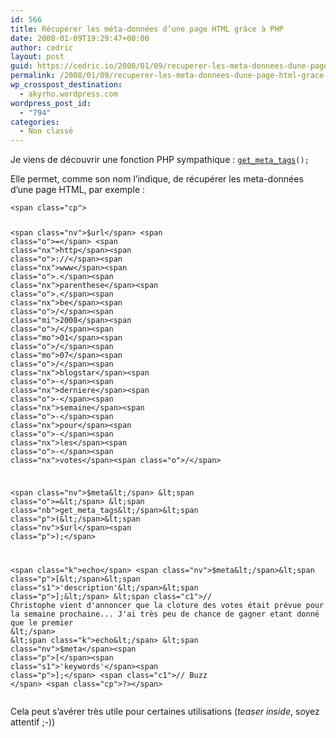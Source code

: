 ```yaml
---
id: 566
title: Récupérer les méta-données d’une page HTML grâce à PHP
date: 2008-01-09T19:29:47+00:00
author: cedric
layout: post
guid: https://cedric.io/2008/01/09/recuperer-les-meta-donnees-dune-page-html-grace-a-php.html
permalink: /2008/01/09/recuperer-les-meta-donnees-dune-page-html-grace-a-php/
wp_crosspost_destination:
  - akyrho.wordpress.com
wordpress_post_id:
  - "794"
categories:
  - Non classé
---
```

Je viens de découvrir une fonction PHP sympathique : <code class="highlighter-rouge">[get_meta_tags](http://be.php.net/manual/fr/function.get-meta-tags.php)();</code>

Elle permet, comme son nom l’indique, de récupérer les meta-données d’une page HTML, par exemple :

<div class="language-php highlighter-rouge">
  <div class="highlight">
    <pre class="highlight"><code>&lt;span class="cp"><?php</span>

&lt;span class="nv">$url&lt;/span> &lt;span class="o">=&lt;/span> &lt;span class="nx">http&lt;/span>&lt;span class="o">://&lt;/span>&lt;span class="nx">www&lt;/span>&lt;span class="o">.&lt;/span>&lt;span class="nx">parenthese&lt;/span>&lt;span class="o">.&lt;/span>&lt;span class="nx">be&lt;/span>&lt;span class="o">/&lt;/span>&lt;span class="mi">2008&lt;/span>&lt;span class="o">/&lt;/span>&lt;span class="mo">01&lt;/span>&lt;span class="o">/&lt;/span>&lt;span class="mo">07&lt;/span>&lt;span class="o">/&lt;/span>&lt;span class="nx">blogstar&lt;/span>&lt;span class="o">-&lt;/span>&lt;span class="nx">derniere&lt;/span>&lt;span class="o">-&lt;/span>&lt;span class="nx">semaine&lt;/span>&lt;span class="o">-&lt;/span>&lt;span class="nx">pour&lt;/span>&lt;span class="o">-&lt;/span>&lt;span class="nx">les&lt;/span>&lt;span class="o">-&lt;/span>&lt;span class="nx">votes&lt;/span>&lt;span class="o">/&lt;/span>

&lt;span class="nv">$meta&lt;/span> &lt;span class="o">=&lt;/span> &lt;span class="nb">get_meta_tags&lt;/span>&lt;span class="p">(&lt;/span>&lt;span class="nv">$url&lt;/span>&lt;span class="p">);&lt;/span>

&lt;span class="k">echo&lt;/span> &lt;span class="nv">$meta&lt;/span>&lt;span class="p">[&lt;/span>&lt;span class="s1">'description'&lt;/span>&lt;span class="p">];&lt;/span> &lt;span class="c1">// Christophe vient d'annoncer que la cloture des votes était prévue pour la semaine prochaine... J'ai très peu de chance de gagner etant donné que le premier
&lt;/span>
&lt;span class="k">echo&lt;/span> &lt;span class="nv">$meta&lt;/span>&lt;span class="p">[&lt;/span>&lt;span class="s1">'keywords'&lt;/span>&lt;span class="p">];&lt;/span> &lt;span class="c1">// Buzz
&lt;/span>
&lt;span class="cp">?>&lt;/span>
</code></pre>
  </div>
</div>

Cela peut s’avérer très utile pour certaines utilisations (_teaser inside_, soyez attentif ;-))